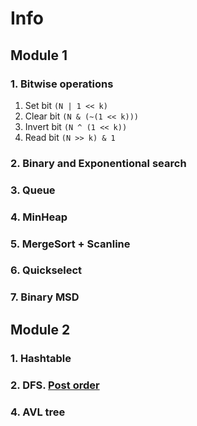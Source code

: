 # Info

## Module 1

### 1. Bitwise operations

1. Set bit
`(N | 1 << k)`
2. Clear bit
`(N & (~(1 << k)))`
3. Invert bit
`(N ^ (1 << k))`
4. Read bit
`(N >> k) & 1`

### 2. Binary and Exponentional search

### 3. Queue

### 4. MinHeap

### 5. MergeSort + Scanline

### 6. Quickselect

### 7. Binary MSD

## Module 2

### 1. Hashtable

### 2. DFS. [Post order](https://en.wikipedia.org/wiki/Tree_traversal)

### 4. AVL tree
